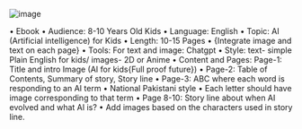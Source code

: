 ![image](https://github.com/user-attachments/assets/fad8ce98-b0fa-4659-855d-14c18cbc03bd)



•	Ebook
•	Audience: 8-10 Years Old Kids
•	Language: English
•	Topic: AI (Artificial intelligence) for Kids
•	Length: 10-15 Pages
•	{Integrate image and text on each page}
•	Tools: For text and image: Chatgpt
•	Style: text- simple Plain English for kids/ images- 2D or Anime
•	Content and Pages: Page-1: Title and intro Image (AI for kids{Full proof future})
•	Page-2: Table of Contents, Summary of story, Story line
•	Page-3: ABC where each word is responding to an AI term
•	National Pakistani style
•	Each letter should have image corresponding to that term
•	Page 8-10: Story line about when AI evolved and what AI is?
•	Add images based on the characters used in story line.
